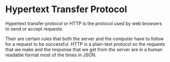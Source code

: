 # Hypertext Transfer Protocol
Hypertext transfer protocol or HTTP is the protocol used by web browsers to send or accept requests.

Their are certain rules that both the server and the computer have to follow for a request to be successful. HTTP is a plain-text protocol so the requests that we make and the response that we get from the server are in a human readable format most of the times in JSON.